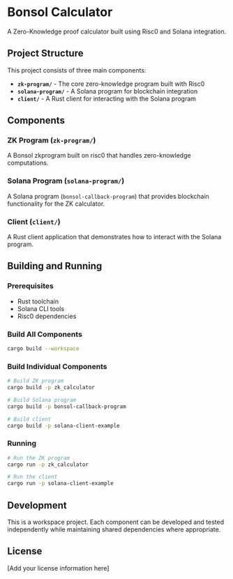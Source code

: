# Bonsol Calculator

A Zero-Knowledge proof calculator built using Risc0 and Solana integration.

## Project Structure

This project consists of three main components:

- **`zk-program/`** - The core zero-knowledge program built with Risc0
- **`solana-program/`** - A Solana program for blockchain integration  
- **`client/`** - A Rust client for interacting with the Solana program

## Components

### ZK Program (`zk-program/`)
A Bonsol zkprogram built on risc0 that handles zero-knowledge computations.

### Solana Program (`solana-program/`)
A Solana program (`bonsol-callback-program`) that provides blockchain functionality for the ZK calculator.

### Client (`client/`)
A Rust client application that demonstrates how to interact with the Solana program.

## Building and Running

### Prerequisites
- Rust toolchain
- Solana CLI tools
- Risc0 dependencies

### Build All Components
```bash
cargo build --workspace
```

### Build Individual Components
```bash
# Build ZK program
cargo build -p zk_calculator

# Build Solana program  
cargo build -p bonsol-callback-program

# Build client
cargo build -p solana-client-example
```

### Running
```bash
# Run the ZK program
cargo run -p zk_calculator

# Run the client
cargo run -p solana-client-example
```

## Development

This is a workspace project. Each component can be developed and tested independently while maintaining shared dependencies where appropriate.

## License

[Add your license information here] 
